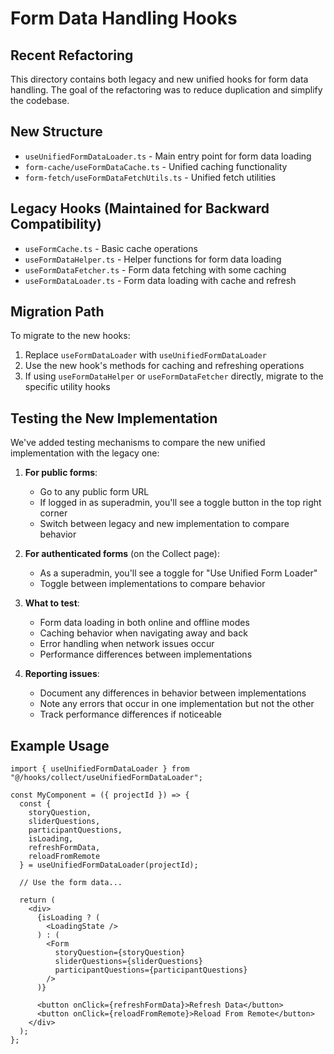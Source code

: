 
# Form Data Handling Hooks

## Recent Refactoring

This directory contains both legacy and new unified hooks for form data handling. The goal of the refactoring was to reduce duplication and simplify the codebase.

## New Structure

- `useUnifiedFormDataLoader.ts` - Main entry point for form data loading
- `form-cache/useFormDataCache.ts` - Unified caching functionality
- `form-fetch/useFormDataFetchUtils.ts` - Unified fetch utilities

## Legacy Hooks (Maintained for Backward Compatibility)

- `useFormCache.ts` - Basic cache operations
- `useFormDataHelper.ts` - Helper functions for form data loading
- `useFormDataFetcher.ts` - Form data fetching with some caching
- `useFormDataLoader.ts` - Form data loading with cache and refresh

## Migration Path

To migrate to the new hooks:

1. Replace `useFormDataLoader` with `useUnifiedFormDataLoader`
2. Use the new hook's methods for caching and refreshing operations
3. If using `useFormDataHelper` or `useFormDataFetcher` directly, migrate to the specific utility hooks

## Testing the New Implementation

We've added testing mechanisms to compare the new unified implementation with the legacy one:

1. **For public forms**:
   - Go to any public form URL
   - If logged in as superadmin, you'll see a toggle button in the top right corner
   - Switch between legacy and new implementation to compare behavior

2. **For authenticated forms** (on the Collect page):
   - As a superadmin, you'll see a toggle for "Use Unified Form Loader"
   - Toggle between implementations to compare behavior

3. **What to test**:
   - Form data loading in both online and offline modes
   - Caching behavior when navigating away and back
   - Error handling when network issues occur
   - Performance differences between implementations

4. **Reporting issues**:
   - Document any differences in behavior between implementations
   - Note any errors that occur in one implementation but not the other
   - Track performance differences if noticeable

## Example Usage

```tsx
import { useUnifiedFormDataLoader } from "@/hooks/collect/useUnifiedFormDataLoader";

const MyComponent = ({ projectId }) => {
  const {
    storyQuestion,
    sliderQuestions,
    participantQuestions,
    isLoading,
    refreshFormData,
    reloadFromRemote
  } = useUnifiedFormDataLoader(projectId);
  
  // Use the form data...
  
  return (
    <div>
      {isLoading ? (
        <LoadingState />
      ) : (
        <Form 
          storyQuestion={storyQuestion}
          sliderQuestions={sliderQuestions}
          participantQuestions={participantQuestions}
        />
      )}
      
      <button onClick={refreshFormData}>Refresh Data</button>
      <button onClick={reloadFromRemote}>Reload From Remote</button>
    </div>
  );
};
```

